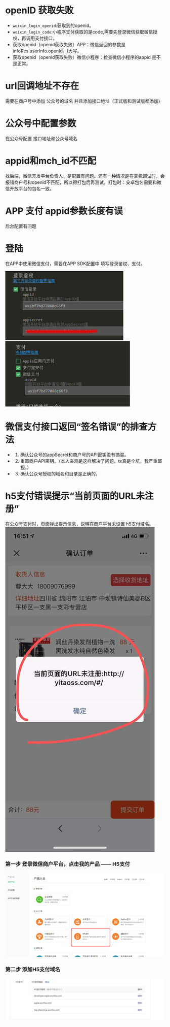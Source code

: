 # openID 获取失败
- `weixin_login_openid`:获取到的openid。
- `weixin_login_code`:小程序支付获取的是code,需要先登录微信获取微信授权，再调用支付接口。
- 获取openid（openid获取失败）APP：微信返回的参数是infoRes.userInfo.openId，I大写。
- 获取openid（openid获取失败）微信小程序：检查微信小程序的appid 是不是正常。

# url回调地址不存在
需要在商户号中添加 公众号的域名 
并且添加接口地址（正式版和测试版都添加）

# 公众号中配置参数  
在公众号配置 接口地址和公众号域名

# appid和mch_id不匹配
找后端，微信开发平台负责人，是配置有问题。还有一种情况是在真机调试时，会报错商户号和openid不匹配，所以得打包后再测试。打包时：安卓包名需要和微信开放平台的包名一致。

# APP 支付 appid参数长度有误
后台配置有问题

# 登陆
在APP中使用微信支付，需要在APP SDK配置中 填写登录鉴权、支付。

![输入图片说明](../images/常见错误/登录鉴权-1.png "登录鉴权.png")
![输入图片说明](../images/常见错误/登录鉴权-2.png "登录鉴权支付宝.png")

# 微信支付接口返回“签名错误”的排查方法
- 1) 确认公众号的appSecret和商户号的API密钥没有搞混。
- 2) 重置商户API密钥。（本人亲测是这样解决了问题，tx真是个坑，我严重鄙视。）
- 3) 确认公众号授权的域名和目录是正确的。

# h5支付错误提示“当前页面的URL未注册”
在公众号支付时，页面弹出提示信息，说明在商户平台未设置 h5支付域名。
![输入图片说明](../images/常见错误/当前页面的URL未注册-1.png "当前页面的URL未注册.png")

### 第一步 登录微信商户平台，点击我的产品 —— H5支付
![输入图片说明](../images/常见错误/当前页面的URL未注册-2.png "当前页面的URL未注册.png")

### 第二步 添加H5支付域名
![输入图片说明](../images/常见错误/当前页面的URL未注册-3.png "当前页面的URL未注册.png")
